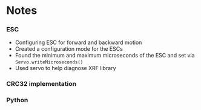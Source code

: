 Notes
====

### ESC
- Configuring ESC for forward and backward motion
- Created a configuration mode for the ESCs
- Found the minimum and maximum microseconds of the ESC and set via `Servo.writeMicroseconds()`
- Used servo to help diagnose XRF library

### CRC32 implementation

### Python
